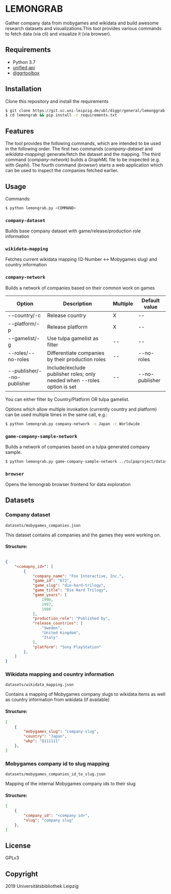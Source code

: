 # LEMONGRAB

Gather company data from mobygames and wikidata and build awesome research 
datasets and visualizations.This tool provides various commands to fetch data 
(via cli) and visualize it (via browser).

## Requirements

* Python 3.7
* [unified api](https://git.sc.uni-leipzig.de/ubl/diggr/infrastructure/unifiedapi)
* [diggrtoolbox](https://github.com/diggr/diggrtoolbox)

## Installation

Clone this repository and install the requirements

```zsh
$ git clone https://git.sc.uni-leipzig.de/ubl/diggr/general/lemonggrab
$ cd lemongrab && pip install -r requirements.txt
```

## Features

The tool provides the following commands, which are intended to be used in the 
following order. The first two commands (*company-dataset* and *wikidata-mapping*)
generate/fetch the dataset and the mapping. The third command (*company-network*)
builds a *GraphML* file to be inspected (e.g. with *Gephi*). The fourth command
(*browser*) starts a web application which can be used to inspect the companies 
fetched earlier.

## Usage

Commands:

```zsh
$ python lemongrab.py <COMMAND>
```

### `company-dataset`

Builds base company dataset with game/release/production role information

### `wikidata-mapping`

Fetches current wikidata mapping (Q-Number <-> Mobygames slug) and country information

### `company-network`

Builds a network of companies based on their common work on games

| Option | Description | Multiple | Default value | 
| -- | -- | -- | -- |
| --country/-c | Release country | X | -- |
| --platform/-p | Release platform | X | -- |
| --gamelist/-g | Use tulpa gamelist as filter | -- | -- |
| --roles/--no-roles | Differentiate companies by their production roles | -- | --no-roles |
| --publisher/--no-publisher | Include/exclude publisher roles; only needed when --roles option is set | -- | --no-publisher |

You can either filter by Country/Platform OR tulpa gamelist.

Options which allow multiple invokation (currently country and platform) can be used multiple times in the same call, e.g.:

```zsh
$ python lemongrab.py company-network -c Japan -c Worldwide
```

### `game-company-sample-network`

Builds a network of companies based on a tulpa generated company sample.

```zsh
$ python lemongrab.py game-company-sample-network ../tulpaproject/datasets/tulpa-companies.json
```

### `browser`

Opens the lemongrab browser frontend for data exploration

## Datasets

### Company dataset

`datasets/mobygames_companies.json`

This dataset contains all companies and the games they were working on.

#### Structure:

```json

{
    "<comapny_id>": [
        {
            "company_name": "Fox Interactive, Inc.",
            "game_id": "672",
            "game_slug": "die-hard-trilogy",
            "game_title": "Die Hard Trilogy",
            "game_years": [
                1996,
                1997,
                1998
            ],
            "production_role": "Published by",
            "release_countries": [
                "Sweden",
                "United Kingdom",
                "Italy"
            ],
            "platform": "Sony PlayStation"            
        },
    ]
}

```

### Wikidata mapping and country information

`datasets/wikidata_mapping.json`

Contains a mapping of Mobygames company slugs to wikidata items as well as country information from 
wikidata (if available) 

#### Structure:

```json
[
    {
        "mobygames_slug": "company-slug",
        "country": "Japan",
        "wkp": "Q111111"
    },
]
```

### Mobygames company id to slug mapping

`datasets/mobygames_companies_id_to_slug.json`

Mapping of the internal Mobygames company ids to their slug

#### Structure:

```json
[
    {
        "company_id": "<company id>",
        "slug": "company slug"
    },
]
```


## License

GPLv3

## Copyright

2019 Universitätsbibliothek Leipzig